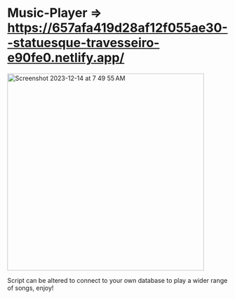 # Music-Player  => https://657afa419d28af12f055ae30--statuesque-travesseiro-e90fe0.netlify.app/

<img width="448" alt="Screenshot 2023-12-14 at 7 49 55 AM" src="https://github.com/Victor-Floyd/Music-Player/assets/148398397/bc5f2b4f-1543-4532-be24-6836acaf8a94">

Script can be altered to connect to your own database to play a wider range of songs, enjoy!
